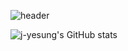 ![header](https://capsule-render.vercel.app/api?type=waving&color=auto&height=300&section=header&text=Welcome%20j-yesung%20space&fontSize=65)

![j-yesung's GitHub stats](https://github-readme-stats.vercel.app/api?username=j-yesung&show_icons=true&theme=onedark)

